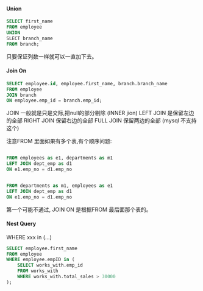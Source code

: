 
#### Union

```sql
SELECT first_name
FROM employee
UNION
SLECT branch_name
FROM branch;
```
只要保证列数一样就可以一直加下去。


#### Join On

```sql
SELECT employee.id, employee.first_name, branch.branch_name
FROM employee
JOIN branch
ON employee.emp_id = branch.emp_id;

```
JOIN 一般就是只是交际,把null的部分剔除 (INNER jion)
LEFT JOIN 是保留左边的全部
RIGHT JOIN 保留右边的全部
FULL JOIN 保留两边的全部 (mysql 不支持这个)


注意FROM 里面如果有多个表,有个顺序问题:

```sql

FROM employees as e1, departments as m1
LEFT JOIN dept_emp as d1
ON e1.emp_no = d1.emp_no


FROM departments as m1, employees as e1
LEFT JOIN dept_emp as d1
ON e1.emp_no = d1.emp_no

```

第一个可能不通过, JOIN ON 是根据FROM 最后面那个表的。
#### Nest Query

WHERE xxx in (...)

```sql
SELECT employee.first_name
FROM employee
WHERE employee.empID in (
	SELECT works_with.emp_id
	FROM works_with
	WHERE works_with.total_sales > 30000
);
```